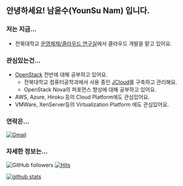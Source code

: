 ## 안녕하세요! 남윤수(YounSu Nam) 입니다.

### 저는 지금...
- 전북대학교 [운영체제/클라우드 연구실](https://oslab.jbnu.ac.kr/)에서 클라우드 개발을 맡고 있어요.

### 관심있는건...
- [OpenStack](https://www.openstack.org/) 전반에 대해 공부하고 있어요.
  - 전북대학교 컴퓨터공학과에서 사용 중인 [JCloud](http://jcloud.jbnu.ac.kr)를 구축하고 관리해요.
  - OpenStack Nova의 퍼포먼스 향상에 대해 공부하고 있어요.
- AWS, Azure, Hiroku 등의 Cloud Platform에도 관심있어요.
- VMWare, XenServer등의 Virtualization Platform 에도 관심있어요.

### 연락은...
[![Gmail](https://img.shields.io/badge/Gmail-d14836?style=flat&logo=Gmail&logoColor=white&link=mailto:nys6635@gmail.com)](mailto:nys6635@gmail.com) 

### 자세한 정보는...
![GitHub followers](https://img.shields.io/github/followers/namyounsu?logo=github) 
[![Hits](https://hits.seeyoufarm.com/api/count/incr/badge.svg?url=https%3A%2F%2Fgithub.com%2Fnamyounsu&count_bg=%2379C83D&title_bg=%23555555&icon=&icon_color=%23E7E7E7&title=hits&edge_flat=false)](https://hits.seeyoufarm.com)

[![github stats](https://github-readme-stats.vercel.app/api?username=namyounsu&show_icons=true&theme=cobalt)](https://github.com/anuraghazra/github-readme-stats) 